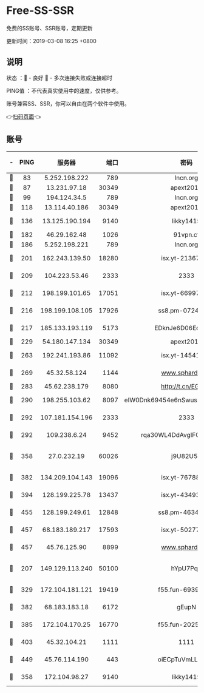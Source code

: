 # Free-SS-SSR

免费的SS账号、SSR账号，定期更新

更新时间：2019-03-08 16:25 +0800

## 说明

状态     ：🙂 - 良好 🙁 - 多次连接失败或连接超时

PING值   ：不代表真实使用中的速度，仅供参考。

账号兼容SS、SSR，你可以自由在两个软件中使用。

👉[扫码页面](https://liesauer.github.io/Free-SS-SSR/)👈

## 账号

|-|PING|服务器|端口|密码|加密方式|区域|
|:----:|:----:|:-----:|-----:|:----:|:----:|:----:|
|🙂|83|5.252.198.222|789|lncn.org|rc4|JP|
|🙂|87|13.231.97.18|30349|apext2019|chacha20|JP|
|🙂|99|194.124.34.5|789|lncn.org|rc4|JP|
|🙂|118|13.114.40.186|30349|apext2019|chacha20|JP|
|🙂|136|13.125.190.194|9140|likky1415|aes-256-cfb|KR|
|🙂|182|46.29.162.48|1026|91vpn.cf|rc4-md5|RU|
|🙂|186|5.252.198.221|789|lncn.org|rc4|JP|
|🙂|201|162.243.139.50|18280|isx.yt-21367696|aes-256-cfb|US|
|🙂|209|104.223.53.46|2333|2333|aes-256-cfb|US|
|🙂|212|198.199.101.65|17051|isx.yt-66997897|aes-256-cfb|US|
|🙂|216|198.199.108.105|17926|ss8.pm-07244383|aes-256-cfb|US|
|🙂|217|185.133.193.119|5173|EDknJe6D06EoWDaw|aes-256-cfb|US|
|🙂|229|54.180.147.134|30349|apext2019|chacha20|KR|
|🙂|263|192.241.193.86|11092|isx.yt-14541692|aes-256-cfb|US|
|🙂|269|45.32.58.124|1144|www.sphard.com|aes-256-cfb|JP|
|🙂|283|45.62.238.179|8080|http://t.cn/EGJIyrl|rc4-md5|CA|
|🙂|290|198.255.103.62|8097|eIW0Dnk69454e6nSwuspv9DmS201tQ0D|aes-256-cfb|US|
|🙂|292|107.181.154.196|2333|2333|aes-256-cfb|US|
|🙂|292|109.238.6.24|9452|rqa30WL4DdAvgIFG6Fs3znzTa|aes-256-cfb|FR|
|🙂|358|27.0.232.19|60026|j9U82U53|xchacha20-ietf-poly1305|HK|
|🙂|382|134.209.104.143|19096|isx.yt-76788888|aes-256-cfb|SG|
|🙂|394|128.199.225.78|13437|isx.yt-43493369|aes-256-cfb|SG|
|🙂|455|128.199.249.61|12848|ss8.pm-46346363|aes-256-cfb|SG|
|🙂|457|68.183.189.217|17593|isx.yt-50277837|aes-256-cfb|SG|
|🙂|457|45.76.125.90|8899|www.sphard.com|aes-256-cfb|AU|
|🙂|207|149.129.113.240|50100|hYpU7PqP|chacha20-ietf-poly1305|CN|
|🙂|329|172.104.181.121|19419|f55.fun-69397785|aes-256-cfb|SG|
|🙂|382|68.183.183.18|6172|gEupN|aes-256-cfb|SG|
|🙂|385|172.104.170.25|16770|f55.fun-20256813|aes-256-cfb|SG|
|🙂|403|45.32.104.21|1111|1111|aes-256-cfb|SG|
|🙂|449|45.76.114.190|443|oiECpTuVmLLxk4Ts|aes-256-cfb|AU|
|🙁|358|172.104.98.27|9140|likky1415|aes-256-cfb|JP|
